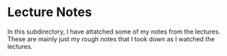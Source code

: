 # Lecture Notes

In this subdirectory, I have attatched some of my notes from the lectures. These are mainly just my rough notes that I took down as I watched the lectures. 
